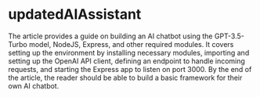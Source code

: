 # updatedAIAssistant
 The article provides a guide on building an AI chatbot using the GPT-3.5-Turbo model, NodeJS, Express, and other required modules. It covers setting up the environment by installing necessary modules, importing and setting up the OpenAI API client, defining an endpoint to handle incoming requests, and starting the Express app to listen on port 3000. By the end of the article, the reader should be able to build a basic framework for their own AI chatbot.
